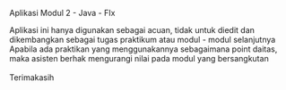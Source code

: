 Aplikasi Modul 2 - Java - FIx <br/>

Aplikasi ini hanya digunakan sebagai acuan, tidak untuk diedit dan dikembangkan sebagai tugas praktikum atau modul - modul selanjutnya <br />
Apabila ada praktikan yang menggunakannya sebagaimana point daitas, maka asisten berhak mengurangi nilai pada modul yang bersangkutan <br />
<br/>
Terimakasih
